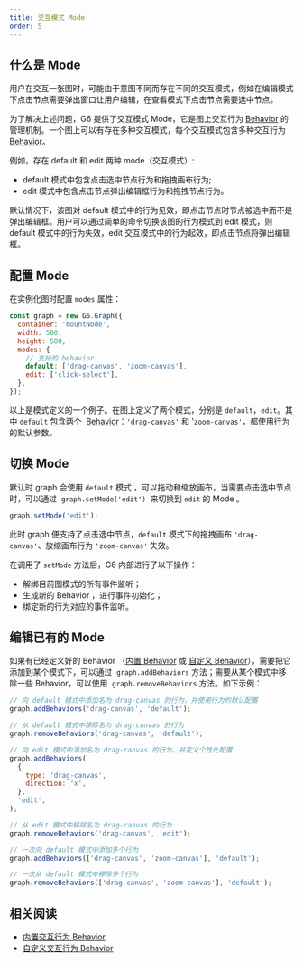 ```yaml
---
title: 交互模式 Mode
order: 5
---
```


## 什么是 Mode

用户在交互一张图时，可能由于意图不同而存在不同的交互模式，例如在编辑模式下点击节点需要弹出窗口让用户编辑，在查看模式下点击节点需要选中节点。

为了解决上述问题，G6 提供了交互模式 Mode，它是图上交互行为 [Behavior](/zh/docs/manual/middle/states/defaultBehavior) 的管理机制。一个图上可以有存在多种交互模式，每个交互模式包含多种交互行为 [Behavior](/zh/docs/manual/middle/states/defaultBehavior)。

例如，存在 default 和 edit 两种 mode（交互模式）:

- default 模式中包含点击选中节点行为和拖拽画布行为;
- edit 模式中包含点击节点弹出编辑框行为和拖拽节点行为。

默认情况下，该图对 default 模式中的行为见效，即点击节点时节点被选中而不是弹出编辑框。用户可以通过简单的命令切换该图的行为模式到 edit 模式，则 default 模式中的行为失效，edit 交互模式中的行为起效，即点击节点将弹出编辑框。

## 配置 Mode

在实例化图时配置 `modes` 属性：

```javascript
const graph = new G6.Graph({
  container: 'mountNode',
  width: 500,
  height: 500,
  modes: {
    // 支持的 behavior
    default: ['drag-canvas', 'zoom-canvas'],
    edit: ['click-select'],
  },
});
```

以上是模式定义的一个例子。在图上定义了两个模式，分别是 `default`，`edit`。其中 `default` 包含两个  [Behavior](/zh/docs/manual/middle/states/defaultBehavior)：`'drag-canvas'` 和 '`zoom-canvas'`，都使用行为的默认参数。

## 切换 Mode

默认时 graph 会使用 `default` 模式 ，可以拖动和缩放画布，当需要点击选中节点时，可以通过  `graph.setMode('edit')`  来切换到 `edit` 的 Mode 。

```javascript
graph.setMode('edit');
```

此时 graph 便支持了点击选中节点，`default` 模式下的拖拽画布 `'drag-canvas'`、放缩画布行为 `'zoom-canvas'` 失效。

在调用了 `setMode` 方法后，G6 内部进行了以下操作：

- 解绑目前图模式的所有事件监听；
- 生成新的 Behavior ，进行事件初始化；
- 绑定新的行为对应的事件监听。

## 编辑已有的 Mode

如果有已经定义好的 Behavior （[内置 Behavior](/zh/docs/manual/middle/states/defaultBehavior) 或 [自定义 Behavior](/zh/docs/manual/advanced/custom-behavior)），需要把它添加到某个模式下，可以通过  `graph.addBehaviors` 方法；需要从某个模式中移除一些 Behavior，可以使用  `graph.removeBehaviors` 方法。如下示例：

```javascript
// 向 default 模式中添加名为 drag-canvas 的行为，并使用行为的默认配置
graph.addBehaviors('drag-canvas', 'default');

// 从 default 模式中移除名为 drag-canvas 的行为
graph.removeBehaviors('drag-canvas', 'default');

// 向 edit 模式中添加名为 drag-canvas 的行为，并定义个性化配置
graph.addBehaviors(
  {
    type: 'drag-canvas',
    direction: 'x',
  },
  'edit',
);

// 从 edit 模式中移除名为 drag-canvas 的行为
graph.removeBehaviors('drag-canvas', 'edit');

// 一次向 default 模式中添加多个行为
graph.addBehaviors(['drag-canvas', 'zoom-canvas'], 'default');

// 一次从 default 模式中移除多个行为
graph.removeBehaviors(['drag-canvas', 'zoom-canvas'], 'default');
```

## 相关阅读

- [内置交互行为 Behavior](/zh/docs/manual/middle/states/defaultBehavior)
- [自定义交互行为 Behavior](/zh/docs/manual/advanced/custom-behavior)
